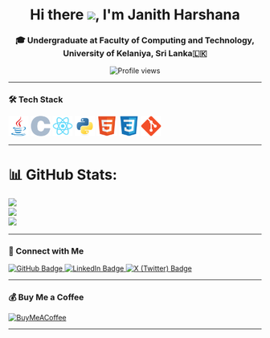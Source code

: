 <!-- Google Verification -->
<meta name="google-site-verification" content="zgf0r-fbiRi3-_Kv_6ihgrAkc8B1_EB-ZIk-Kx1j-5g" />

<h1 align="center">Hi there <img src="https://raw.githubusercontent.com/MartinHeinz/MartinHeinz/master/wave.gif" width="30px">, I'm Janith Harshana</h1>

<h3 align="center">🎓 Undergraduate at Faculty of Computing and Technology, University of Kelaniya, Sri Lanka🇱🇰</h3>

<p align="center">
  <img src="https://komarev.com/ghpvc/?username=j-harshana&color=blueviolet&style=for-the-badge" alt="Profile views"/>
</p>

---

### 🛠️ Tech Stack

<p align="left">
  <img src="https://raw.githubusercontent.com/devicons/devicon/master/icons/java/java-original.svg" alt="java" width="40" height="40"/>
  <img src="https://raw.githubusercontent.com/devicons/devicon/master/icons/c/c-original.svg" alt="c" width="40" height="40"/>
  <img src="https://raw.githubusercontent.com/devicons/devicon/master/icons/react/react-original.svg" alt="react" width="40" height="40"/>
  <img src="https://raw.githubusercontent.com/devicons/devicon/master/icons/python/python-original.svg" alt="python" width="40" height="40"/>
  <img src="https://raw.githubusercontent.com/devicons/devicon/master/icons/html5/html5-original.svg" alt="html" width="40" height="40"/>
  <img src="https://raw.githubusercontent.com/devicons/devicon/master/icons/css3/css3-original.svg" alt="css" width="40" height="40"/>
  <img src="https://raw.githubusercontent.com/devicons/devicon/master/icons/git/git-original.svg" alt="git" width="40" height="40"/>
</p>

---

# 📊 GitHub Stats:
![](https://github-readme-stats.vercel.app/api?username=j-harshana&theme=dark&hide_border=true&include_all_commits=true&count_private=true)<br/>
![](https://nirzak-streak-stats.vercel.app/?user=j-harshana&theme=dark&hide_border=true)<br/>
![](https://github-readme-stats.vercel.app/api/top-langs/?username=j-harshana&theme=dark&hide_border=true&include_all_commits=true&count_private=true&layout=compact)

---

### 🔗 Connect with Me

<p align="left">
  <a href="https://github.com/j-harshana" target="_blank">
    <img src="https://img.shields.io/badge/GitHub-100000?style=for-the-badge&logo=github&logoColor=white" alt="GitHub Badge"/>
  </a>

  <a href="https://www.linkedin.com/in/j-harshana" target="_blank">
    <img src="https://img.shields.io/badge/LinkedIn-0077B5?style=for-the-badge&logo=linkedin&logoColor=white" alt="LinkedIn Badge"/>
  </a>

  <a href="https://twitter.com/j_harshana1" target="_blank">
    <img src="https://img.shields.io/badge/X-000000?style=for-the-badge&logo=x&logoColor=white" alt="X (Twitter) Badge"/>
  </a>
</p>

---

 ### 💰 Buy Me a Coffee
  [![BuyMeACoffee](https://img.shields.io/badge/Buy%20Me%20a%20Coffee-ffdd00?style=for-the-badge&logo=buy-me-a-coffee&logoColor=black)](https://buymeacoffee.com/janithharshana)
  
---
